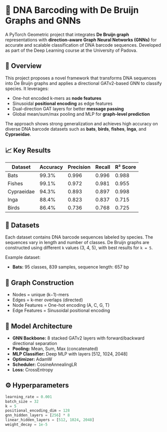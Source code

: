 # 🧬 DNA Barcoding with De Bruijn Graphs and GNNs

A PyTorch Geometric project that integrates **De Bruijn graph** representations with **direction-aware Graph Neural Networks (GNNs)** for accurate and scalable classification of DNA barcode sequences. Developed as part of the Deep Learning course at the University of Padova.

## 📘 Overview

This project proposes a novel framework that transforms DNA sequences into De Bruijn graphs and applies a directional GATv2-based GNN to classify species. It leverages:

- One-hot encoded k-mers as **node features**
- Sinusoidal **positional encoding** as edge features
- Dual-direction GAT layers for better **message passing**
- Global mean/sum/max pooling and MLP for **graph-level prediction**

The approach shows strong generalization and achieves high accuracy on diverse DNA barcode datasets such as **bats**, **birds**, **fishes**, **Inga**, and **Cypraeidae**.

## 📈 Key Results

| Dataset     | Accuracy | Precision | Recall | R² Score |
|-------------|----------|-----------|--------|----------|
| Bats        | 99.3%    | 0.996     | 0.996  | 0.988    |
| Fishes      | 99.1%    | 0.972     | 0.981  | 0.955    |
| Cypraeidae  | 94.3%    | 0.893     | 0.897  | 0.998    |
| Inga        | 88.4%    | 0.823     | 0.837  | 0.715    |
| Birds       | 86.4%    | 0.736     | 0.768  | 0.725    |

## 🧪 Datasets

Each dataset contains DNA barcode sequences labeled by species. The sequences vary in length and number of classes. De Bruijn graphs are constructed using different `k` values (3, 4, 5), with best results for `k = 5`.

Example dataset:
- **Bats:** 95 classes, 839 samples, sequence length: 657 bp

## 🧬 Graph Construction

- Nodes = unique (k−1)-mers  
- Edges = k-mer overlaps (directed)  
- Node Features = One-hot encoding (A, C, G, T)  
- Edge Features = Sinusoidal positional encoding  

## 🧠 Model Architecture

- **GNN Backbone:** 8 stacked GATv2 layers with forward/backward directional separation
- **Pooling:** Mean, Sum, Max (concatenated)
- **MLP Classifier:** Deep MLP with layers [512, 1024, 2048]
- **Optimizer:** AdamW  
- **Scheduler:** CosineAnnealingLR  
- **Loss:** CrossEntropy

## ⚙️ Hyperparameters

```python
learning_rate = 0.001
batch_size = 32
k = 5
positional_encoding_dim = 128
gnn_hidden_layers = [256] * 8
linear_hidden_layers = [512, 1024, 2048]
weight_decay = 1e-5
